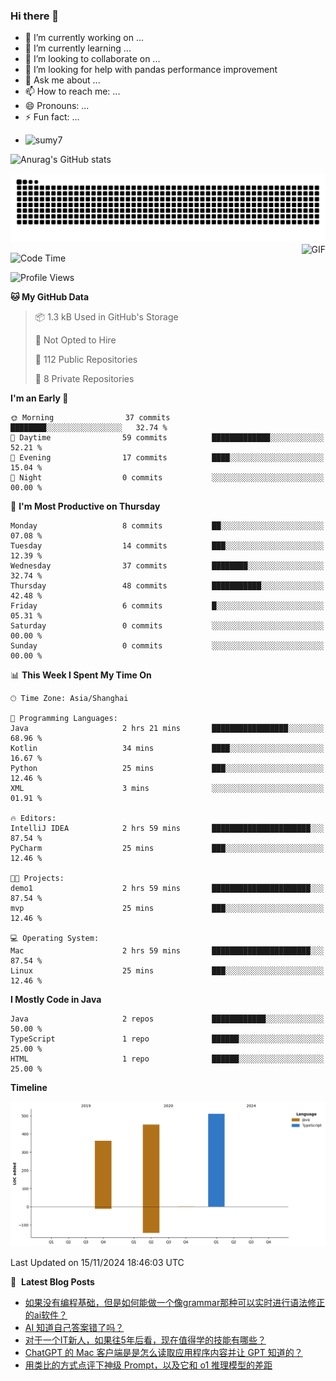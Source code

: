 ### Hi there 👋
<!--
**alloevil/alloevil** is a ✨ _special_ ✨ repository because its `README.md` (this file) appears on your GitHub profile.

Here are some ideas to get you started:

- 🔭 I’m currently working on ...
- 🌱 I’m currently learning ...
- 👯 I’m looking to collaborate on ...
- 🤔 I’m looking for help with ...
- 💬 Ask me about ...
- 📫 How to reach me: ...
- 😄 Pronouns: ...
- ⚡ Fun fact: ...
-->

- 🔭 I’m currently working on ...
- 🌱 I’m currently learning ...
- 👯 I’m looking to collaborate on ...
- 🤔 I’m looking for help with pandas performance improvement
- 💬 Ask me about ...
- 📫 How to reach me: ...
- 😄 Pronouns: ...
- ⚡ Fun fact: ...
  
+ ![sumy7](https://komarev.com/ghpvc/?username=alloevil)

![Anurag's GitHub stats](https://github-readme-stats.vercel.app/api?username=alloevil&show_icons=true&bg_color=00000000)

<picture align="center">
  <source media="(prefers-color-scheme: dark)" srcset="https://github.com/alloevil/alloevil/blob/output/github-contribution-grid-snake.svg">
  <source media="(prefers-color-scheme: dark)" srcset="https://github.com/alloevil/alloevil/blob/output/github-contribution-grid-snake.svg">
  <img alt="github contribution grid snake animation" src="https://github.com/alloevil/alloevil/blob/output/github-contribution-grid-snake.svg">
</picture>

<img align="right" alt="GIF" src="https://raw.githubusercontent.com/JoeyBling/JoeyBling/master/pic/pusheencode.gif" />

<!--START_SECTION:waka-->
![Code Time](http://img.shields.io/badge/Code%20Time-2%2C356%20hrs%2023%20mins-blue)

![Profile Views](http://img.shields.io/badge/Profile%20Views-0-blue)

**🐱 My GitHub Data** 

> 📦 1.3 kB Used in GitHub's Storage 
 > 
> 🚫 Not Opted to Hire
 > 
> 📜 112 Public Repositories 
 > 
> 🔑 8 Private Repositories 
 > 
**I'm an Early 🐤** 

```text
🌞 Morning                37 commits          ████████░░░░░░░░░░░░░░░░░   32.74 % 
🌆 Daytime                59 commits          █████████████░░░░░░░░░░░░   52.21 % 
🌃 Evening                17 commits          ████░░░░░░░░░░░░░░░░░░░░░   15.04 % 
🌙 Night                  0 commits           ░░░░░░░░░░░░░░░░░░░░░░░░░   00.00 % 
```
📅 **I'm Most Productive on Thursday** 

```text
Monday                   8 commits           ██░░░░░░░░░░░░░░░░░░░░░░░   07.08 % 
Tuesday                  14 commits          ███░░░░░░░░░░░░░░░░░░░░░░   12.39 % 
Wednesday                37 commits          ████████░░░░░░░░░░░░░░░░░   32.74 % 
Thursday                 48 commits          ███████████░░░░░░░░░░░░░░   42.48 % 
Friday                   6 commits           █░░░░░░░░░░░░░░░░░░░░░░░░   05.31 % 
Saturday                 0 commits           ░░░░░░░░░░░░░░░░░░░░░░░░░   00.00 % 
Sunday                   0 commits           ░░░░░░░░░░░░░░░░░░░░░░░░░   00.00 % 
```


📊 **This Week I Spent My Time On** 

```text
🕑︎ Time Zone: Asia/Shanghai

💬 Programming Languages: 
Java                     2 hrs 21 mins       █████████████████░░░░░░░░   68.96 % 
Kotlin                   34 mins             ████░░░░░░░░░░░░░░░░░░░░░   16.67 % 
Python                   25 mins             ███░░░░░░░░░░░░░░░░░░░░░░   12.46 % 
XML                      3 mins              ░░░░░░░░░░░░░░░░░░░░░░░░░   01.91 % 

🔥 Editors: 
IntelliJ IDEA            2 hrs 59 mins       ██████████████████████░░░   87.54 % 
PyCharm                  25 mins             ███░░░░░░░░░░░░░░░░░░░░░░   12.46 % 

🐱‍💻 Projects: 
demo1                    2 hrs 59 mins       ██████████████████████░░░   87.54 % 
mvp                      25 mins             ███░░░░░░░░░░░░░░░░░░░░░░   12.46 % 

💻 Operating System: 
Mac                      2 hrs 59 mins       ██████████████████████░░░   87.54 % 
Linux                    25 mins             ███░░░░░░░░░░░░░░░░░░░░░░   12.46 % 
```

**I Mostly Code in Java** 

```text
Java                     2 repos             ████████████░░░░░░░░░░░░░   50.00 % 
TypeScript               1 repo              ██████░░░░░░░░░░░░░░░░░░░   25.00 % 
HTML                     1 repo              ██████░░░░░░░░░░░░░░░░░░░   25.00 % 
```



**Timeline**

![Lines of Code chart](https://raw.githubusercontent.com/alloevil/alloevil/main/assets/bar_graph.png)


 Last Updated on 15/11/2024 18:46:03 UTC
<!--END_SECTION:waka-->

📕 &nbsp;**Latest Blog Posts**
<!-- BLOG-POST-LIST:START -->
- [如果没有编程基础，但是如何能做一个像grammar那种可以实时进行语法修正的ai软件？](https://baoyu.io/blog/build-grammar-ai-no-coding)
- [AI 知道自己答案错了吗？](https://baoyu.io/blog/ai-knows-its-answers-wrong)
- [对于一个IT新人，如果往5年后看，现在值得学的技能有哪些？](https://baoyu.io/blog/it-newbie-skills-for-future-success)
- [ChatGPT 的 Mac 客户端是是怎么读取应用程序内容并让 GPT 知道的？](https://baoyu.io/blog/chatgpt-mac-client-read-app-content-gpt)
- [用类比的方式点评下神级 Prompt，以及它和 o1 推理模型的差距](https://baoyu.io/blog/comparing-god-level-prompts-to-o1-reasoning-models)
<!-- BLOG-POST-LIST:END -->
